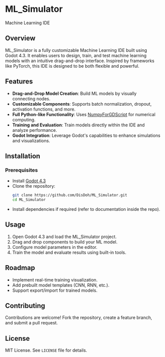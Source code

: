 # ML_Simulator
Machine Learning IDE

## Overview
ML_Simulator is a fully customizable Machine Learning IDE built using Godot 4.3. It enables users to design, train, and test machine learning models with an intuitive drag-and-drop interface. Inspired by frameworks like PyTorch, this IDE is designed to be both flexible and powerful.

## Features
- **Drag-and-Drop Model Creation**: Build ML models by visually connecting nodes.
- **Customizable Components**: Supports batch normalization, dropout, activation functions, and more.
- **Full Python-like Functionality**: Uses [NumpyForGDScript](https://github.com/DisDoh/NumpyForGDScript) for numerical computing.
- **Training and Evaluation**: Train models directly within the IDE and analyze performance.
- **Godot Integration**: Leverage Godot's capabilities to enhance simulations and visualizations.

## Installation
### Prerequisites
- Install [Godot 4.3](https://godotengine.org/download)
- Clone the repository:
  ```bash
  git clone https://github.com/DisDoh/ML_Simulator.git
  cd ML_Simulator
  ```
- Install dependencies if required (refer to documentation inside the repo).

## Usage
1. Open Godot 4.3 and load the ML_Simulator project.
2. Drag and drop components to build your ML model.
3. Configure model parameters in the editor.
4. Train the model and evaluate results using built-in tools.

## Roadmap
- Implement real-time training visualization.
- Add prebuilt model templates (CNN, RNN, etc.).
- Support export/import for trained models.

## Contributing
Contributions are welcome! Fork the repository, create a feature branch, and submit a pull request.

## License
MIT License. See `LICENSE` file for details.

